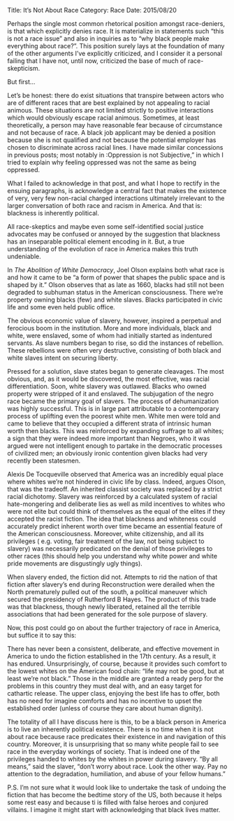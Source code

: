 Title: It’s Not About Race
Category: Race
Date: 2015/08/20

Perhaps the single most common rhetorical position amongst race-deniers, is that which explicitly denies race. It is materialize in statements such “this is not a race issue” and also in inquiries as to “why black people make everything about race?”. This position surely lays at the foundation of many of the other arguments I’ve explicitly criticized, and I consider it a personal failing that I have not, until now, criticized the base of much of race-skepticism.

But first…

Let’s be honest: there do exist situations that transpire between actors who are of different races that are best explained by not appealing to racial animous. These situations are not limited strictly to positive interactions which would obviously escape racial animous. Sometimes, at least theoretically, a person may have reasonable fear because of circumstance and not because of race. A black job applicant may be denied a position because she is not qualified and not because the potential employer has chosen to discriminate across racial lines. I have made similar concessions in previous posts; most notably in :Oppression is not Subjective,” in which I tried to explain why feeling oppressed was not the same as being oppressed.

What I failed to acknowledge in that post, and what I hope to rectify in the ensuing paragraphs, is acknowledge a central fact that makes the existence of very, very few non-racial charged interactions ultimately irrelevant to the larger conversation of both race and racism in America. And that is: blackness is inherently political.

All race-skeptics and maybe even some self-identified social justice advocates may be confused or annoyed by the suggestion that blackness has an inseparable political element encoding in it. But, a true understanding of the evolution of race in America makes this truth undeniable.

In *The Abolition of White Democracy*, Joel Olson explains both what race is and how it came to be “a form of power that shapes the public space and is shaped by it.” Olson observes that as late as 1660, blacks had still not been degraded to subhuman status in the American consciousness. There we’re property owning blacks (few) and white slaves. Blacks participated in civic life and some even held public office.

The obvious economic value of slavery, however, inspired a perpetual and ferocious boom in the institution. More and more individuals, black and white, were enslaved, some of whom had initially started as indentured servants. As slave numbers began to rise, so did the instances of rebellion. These rebellions were often very destructive, consisting of both black and white slaves intent on securing liberty.

Pressed for a solution, slave states began to generate cleavages. The most obvious, and, as it would be discovered, the most effective, was racial differentiation. Soon, white slavery was outlawed. Blacks who owned property were stripped of it and enslaved. The subjugation of the negro race became the primary goal of slavers. The process of dehumanization was highly successful. This is in large part attributable to a contemporary process of uplifting even the poorest white men. White men were told and came to believe that they occupied a different strata of intrinsic human worth then blacks. This was reinforced by expanding suffrage to all whites; a sign that they were indeed more important than Negroes, who it was argued were not intelligent enough to partake in the democratic processes of civilized men; an obviously ironic contention given blacks had very recently been statesmen.

Alexis De Tocqueville observed that America was an incredibly equal place where whites we’re not hindered in civic life by class. Indeed, argues Olson, that was the tradeoff. An inherited classist society was replaced by a strict racial dichotomy. Slavery was reinforced by a calculated system of racial hate-mongering and deliberate lies as well as mild incentives to whites who were not elite but could think of themselves as the equal of the elites if they accepted the racist fiction. The idea that blackness and whiteness could accurately predict inherent worth over time became an essential feature of the American consciousness. Moreover, white citizenship, and all its privileges ( e.g. voting, fair treatment of the law, not being subject to slavery) was necessarily predicated on the denial of those privileges to other races (this should help you understand why white power and white pride movements are disgustingly ugly things).

When slavery ended, the fiction did not. Attempts to rid the nation of that fiction after slavery’s end during Reconstruction were derailed when the North prematurely pulled out of the south, a political maneuver which secured the presidency of Rutherford B Hayes. The product of this trade was that blackness, though newly liberated, retained all the terrible associations that had been generated for the sole purpose of slavery.

Now, this post could go on about the further trajectory of race in America, but suffice it to say this:

There has never been a consistent, deliberate, and effective movement in America to undo the fiction established in the 17th century. As a result, it has endured. Unsurprisingly, of course, because it provides such comfort to the lowest whites on the American food chain: “life may not be good, but at least we’re not black.” Those in the middle are granted a ready perp for the problems in this country they must deal with, and an easy target for cathartic release. The upper class, enjoying the best life has to offer, both has no need for imagine comforts and has no incentive to upset the established order (unless of course they care about human dignity).

The totality of all I have discuss here is this, to be a black person in America is to live an inherently political existence. There is no time when it is not about race because race predicates their existence in and navigation of this country. Moreover, it is unsurprising that so many white people fail to see race in the everyday workings of society. That is indeed one of the privileges handed to whites by the whites in power during slavery. “By all means,” said the slaver, “don’t worry about race. Look the other way. Pay no attention to the degradation, humiliation, and abuse of your fellow humans.”

P.S. I’m not sure what it would look like to undertake the task of undoing the fiction that has become the bedtime story of the US, both because it helps some rest easy and because ti is filled with false heroes and conjured villains. I imagine it might start with acknowledging that black lives matter.
